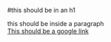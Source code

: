#this should be in an h1  

this should be inside a paragraph  
[This should be a google link](www.google.com)